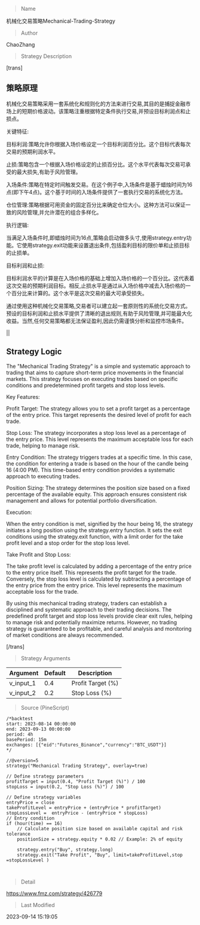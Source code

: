 
> Name

机械化交易策略Mechanical-Trading-Strategy

> Author

ChaoZhang

> Strategy Description


[trans] 

## 策略原理

机械化交易策略采用一套系统化和规则化的方法来进行交易,其目的是捕捉金融市场上的短期价格波动。该策略注重根据特定条件执行交易,并预设目标利润点和止损点。

关键特征:

目标利润:策略允许你根据入场价格设定一个目标利润百分比。这个目标代表每次交易的预期利润水平。

止损:策略包含一个根据入场价格设定的止损百分比。这个水平代表每次交易可承受的最大损失,有助于风险管理。

入场条件:策略在特定时间触发交易。在这个例子中,入场条件是基于蜡烛时间为16点(即下午4点)。这个基于时间的入场条件提供了一套执行交易的系统化方法。 

仓位管理:策略根据可用资金的固定百分比来确定仓位大小。这种方法可以保证一致的风险管理,并允许潜在的组合多样化。

执行逻辑:

当满足入场条件时,即蜡烛时间为16点,策略会启动做多头寸,使用strategy.entry功能。它使用strategy.exit功能来设置退出条件,包括盈利目标的限价单和止损目标的止损单。

目标利润和止损:

目标利润水平的计算是在入场价格的基础上增加入场价格的一个百分比。这代表着这次交易的预期利润目标。相反,止损水平是通过从入场价格中减去入场价格的一个百分比来计算的。这个水平是这次交易的最大可承受损失。

通过使用这种机械化交易策略,交易者可以建立起一套原则性的系统化交易方式。预设的目标利润和止损水平提供了清晰的退出规则,有助于风险管理,并可能最大化收益。当然,任何交易策略都无法保证盈利,因此仍需谨慎分析和监控市场条件。



||

## Strategy Logic

The "Mechanical Trading Strategy" is a simple and systematic approach to trading that aims to capture short-term price movements in the financial markets. This strategy focuses on executing trades based on specific conditions and predetermined profit targets and stop loss levels. 

Key Features:

Profit Target: The strategy allows you to set a profit target as a percentage of the entry price. This target represents the desired level of profit for each trade.

Stop Loss: The strategy incorporates a stop loss level as a percentage of the entry price. This level represents the maximum acceptable loss for each trade, helping to manage risk.

Entry Condition: The strategy triggers trades at a specific time. In this case, the condition for entering a trade is based on the hour of the candle being 16 (4:00 PM). This time-based entry condition provides a systematic approach to executing trades.

Position Sizing: The strategy determines the position size based on a fixed percentage of the available equity. This approach ensures consistent risk management and allows for potential portfolio diversification. 

Execution: 

When the entry condition is met, signified by the hour being 16, the strategy initiates a long position using the strategy.entry function. It sets the exit conditions using the strategy.exit function, with a limit order for the take profit level and a stop order for the stop loss level.

Take Profit and Stop Loss:

The take profit level is calculated by adding a percentage of the entry price to the entry price itself. This represents the profit target for the trade. Conversely, the stop loss level is calculated by subtracting a percentage of the entry price from the entry price. This level represents the maximum acceptable loss for the trade.

By using this mechanical trading strategy, traders can establish a disciplined and systematic approach to their trading decisions. The predefined profit target and stop loss levels provide clear exit rules, helping to manage risk and potentially maximize returns. However, no trading strategy is guaranteed to be profitable, and careful analysis and monitoring of market conditions are always recommended.

[/trans]

> Strategy Arguments



|Argument|Default|Description|
|----|----|----|
|v_input_1|0.4|Profit Target (%)|
|v_input_2|0.2|Stop Loss (%)|


> Source (PineScript)

``` pinescript
/*backtest
start: 2023-08-14 00:00:00
end: 2023-09-13 00:00:00
period: 4h
basePeriod: 15m
exchanges: [{"eid":"Futures_Binance","currency":"BTC_USDT"}]
*/

//@version=5
strategy("Mechanical Trading Strategy", overlay=true)

// Define strategy parameters
profitTarget = input(0.4, "Profit Target (%)") / 100
stopLoss = input(0.2, "Stop Loss (%)") / 100

// Define strategy variables
entryPrice = close
takeProfitLevel = entryPrice + (entryPrice * profitTarget)
stopLossLevel =  entryPrice - (entryPrice * stopLoss)
// Entry condition
if (hour(time) == 16)
    // Calculate position size based on available capital and risk tolerance
    positionSize = strategy.equity * 0.02 // Example: 2% of equity

    strategy.entry("Buy", strategy.long)
    strategy.exit("Take Profit", "Buy", limit=takeProfitLevel,stop =stopLossLevel )



```

> Detail

https://www.fmz.com/strategy/426779

> Last Modified

2023-09-14 15:19:05
